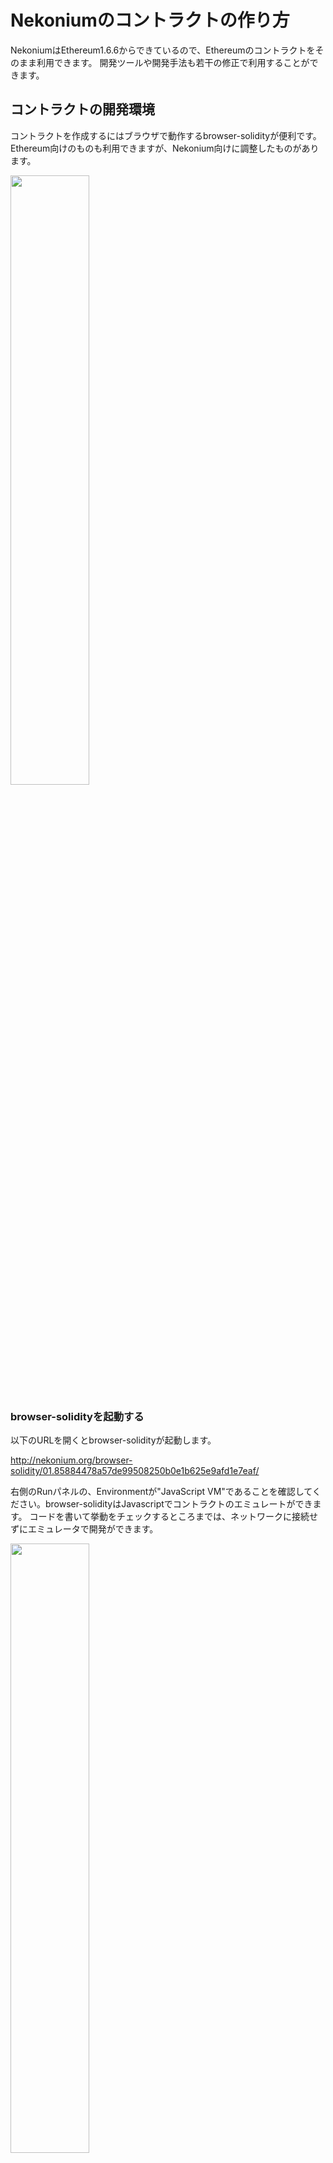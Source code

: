 # Nekoniumのコントラクトの作り方

NekoniumはEthereum1.6.6からできているので、Ethereumのコントラクトをそのまま利用できます。
開発ツールや開発手法も若干の修正で利用することができます。


## コントラクトの開発環境

コントラクトを作成するにはブラウザで動作するbrowser-solidityが便利です。
Ethereum向けのものも利用できますが、Nekonium向けに調整したものがあります。

<img width="50%" src="https://raw.githubusercontent.com/nekonium/nekonium.github.io/master/documents/browser-solidity/img/1.png"/>


### browser-solidityを起動する

以下のURLを開くとbrowser-solidityが起動します。

<a href="http://nekonium.org/browser-solidity/01.85884478a57de99508250b0e1b625e9afd1e7eaf/">http://nekonium.org/browser-solidity/01.85884478a57de99508250b0e1b625e9afd1e7eaf/</a>

右側のRunパネルの、Environmentが"JavaScript VM"であることを確認してください。browser-solidityはJavascriptでコントラクトのエミュレートができます。
コードを書いて挙動をチェックするところまでは、ネットワークに接続せずにエミュレータで開発ができます。


<img width="50%" src="https://raw.githubusercontent.com/nekonium/nekonium.github.io/master/documents/browser-solidity/img/2.png"/>



Accountには利用可能なユーザアカウントアドレスと、その残高が表示されます。JavaScript VMはエミュレータなので使い放題です。

**Gas Price**はGasとNukoのレートです。1 Nukoが何Gasに相当するかを表します。

**Gas Limit**は、コントラクトがバグなどにより延々と動作し続けてGas(Nuko)を（無駄に）消費し続けることがないように設けられた、動作上限を設定するための項目です。

**Value**は、個々のトランザクションで、コントラクトに対して送金する金額を指定します。(今回は0で問題ありません)


### とりあえず何かを実装してみる

起動時点ではエディタにballot.solというサンプルがあります。よくわからないので×ボタンで閉じます。

<img src="https://raw.githubusercontent.com/nekonium/nekonium.github.io/master/documents/browser-solidity/img/3.png"/>


代わりに<a href="https://book.ethereum-jp.net/first_use/contract.html">Ethereum入門</a>にある簡単なコントラクトを使いましょう。

左上の＋ボタンで新しいファイルを追加して、次のコードを入力します。

<img src="https://raw.githubusercontent.com/nekonium/nekonium.github.io/master/documents/browser-solidity/img/4.png"/>

このコードはstoredDataに整数値を格納したり読み出したりできるコードです。

```
contract SingleNumRegister {
    uint storedData;
    function set(uint x) {
        storedData = x;
    }
    function get() constant returns (uint retVal) {
    return storedData;
    }
}
```

### ファイルの保存

編集中のファイルはブラウザ上のCookieに保存されます。

**間違って消してしまわないように、コピペするなどして安全な場所に保存してください。**

詳しくは、Browser-Soldityのマニュアルを確認して下さい。



### VMで実行してみる

ソースコードができたらコンパイルです。Createボタンを押します。
ちょっとだけ警告ができますが大体よさそうです。

<img src="https://raw.githubusercontent.com/nekonium/nekonium.github.io/master/documents/browser-solidity/img/5.png"/>


よく見るとget関数とset関数がありますね。set関数に値を入力してボタンをクリック後、getボタンを押すとget関数の返す値が変わるのが確認できました。

<img src="https://raw.githubusercontent.com/nekonium/nekonium.github.io/master/documents/browser-solidity/img/6.png"/>

また、画面中央下にはコンソールがあります。Detailsをクリックすると使用したGasなどがわかります。

<img src="https://raw.githubusercontent.com/nekonium/nekonium.github.io/master/documents/browser-solidity/img/7.png"/>

## テスト環境で試してみる

コントラクトができたら、Nekoniumのプライベートネットを構築してテストしましょう。


### プライベートネットの準備

Windowsでの作業例です。ほかのOSではそれなりに読み替えてください。
作業用のフォルダを作り、gnekoniumをコピーして、テキストファイルを２つ作成します。

<b>genesis_private.json</b>
```
{
  "config": {
        "chainId": 2,
        "homesteadBlock": 0,
        "eip150Block": 0,
        "eip155Block": 100,
        "eip158Block": 100
  },
  "coinbase"   : "0x0000000000000000000000000000000000000000",
  "difficulty" : "0x200",
  "extraData"  : "",
  "gasLimit"   : "0x2fefd8",
  "nonce"      : "0x0000000000000042",
  "mixhash"    : "0x0000000000000000000000000000000000000000000000000000000000000000",
  "parentHash" : "0x0000000000000000000000000000000000000000000000000000000000000000",
  "timestamp"  : "0x00",
  "alloc":{
  }
}
```

<b>start_private.bat</b>
```
gnekonium --networkid "10" --rpc --rpcaddr "localhost"  --rpccorsdomain "*" --nodiscover --datadir "./privatenet" console
```

ここまでで、作業ディレクトリには３個のファイルがあるはずです。(privatenetディレクトリは作らなくてもかまいません。)

<img src="https://raw.githubusercontent.com/nekonium/nekonium.github.io/master/documents/browser-solidity/img/8.png"/>


### ジェネシスブロックの作成

プライベートネットのジェネシスブロックを作成します。
ファイルのあるディレクトリで、コマンドラインから次のように実行します。

```
$gnekonium --datadir ./privatenet init ./genesis_private.json
```

ログが流れてプライベートネットのデータがprivatenetフォルダに生成されます。

<img src="https://raw.githubusercontent.com/nekonium/nekonium.github.io/master/documents/browser-solidity/img/11.png"/>


### プライベートネットの起動

ファイルのあるディレクトリで、コマンドラインからバッチファイルでプライベートネットを起動します。

<img src="https://raw.githubusercontent.com/nekonium/nekonium.github.io/master/documents/browser-solidity/img/9.png"/>


gnekoniumが起動したら、テスト用のユーザーアカウントの作成して、アカウントのアンロックしておきます。

```
> personal.newAccount("passwd")
I"N0FxO3 d5f5[00479-02d7c|21c38:c2b7f:85930]b 9Nfe8w2 ew7a0lbl5ect0 6acpep6ecaerfe2d"
  >                  url=keystore://D:\\新しいフォ??… status=Locked
> personal.unlockAccount(eth.accounts[0])
Unlock account 0x3d5f50490dc2c8cbf890b9f82e70b5c06ce6cef2
Passphrase: ("passwd"と入力)
true
>
```

ここでは、0x3d5f50490dc2c8cbf890b9f82e70b5c06ce6cef2というアカウントを新規で作成し、アンロックしています。


### gnekoniumに接続する

browser-solidityのEnvironmentから、Web3 Providerを選択してください。

問い合わせダイアログでOKを押すと接続先のノードを聞かれるので、そこに起動したgnekoniumのアドレスを入力します。

接続に成功すると、Accountの残高とアドレスが更新されます。

<img src="https://raw.githubusercontent.com/nekonium/nekonium.github.io/master/documents/browser-solidity/img/10.png"/>


接続に失敗すると、Accountの残高が更新されずに右側のパネルの下にエラーが表示されます。
よくある原因は以下の通りです。頑張って問題を解消してください。
特にアンロックは300秒で自動的に解除されるので、その場合は再度gnekoniumからアンロックを実施して下さい。

<a href="http://qiita.com/hshimo/items/4ec0889f06d1ce263137">Qiita:Ethereum: アカウントをアンロックする方法</a>

- gnekoniumが起動していない。またはgnekoniumのポートが間違ってる
- プライベートネットにアカウントがない。またはアカウントのアンロックを忘れている.または時間経過でアンロックが無効になっている。
- browser-solidityをhttps://で開いている


### コントラクタをプライベートネットワークに送信する


送信前に、gnekoniumのマイニングを開始しておきます。マイニングを実行しておかないとコントラクトのトランザクションがブロックチェーンに取り込まれません。
gnekoniumのコンソールから、miner.start(1)を実行します。テストですから本気でマイニングをする必要はありません。スレッド数は１で十分です。

```
>miner.start(1)
null
```

browser-solidityのAccountの残高が溜まるまで少し待ちます。

Createボタンを押すと、プライベートネットへトランザクションが送信されてるので、マイニングされるまでしばらく待ちます。
<img src="https://raw.githubusercontent.com/nekonium/nekonium.github.io/master/documents/browser-solidity/img/12.png"/>

マイニングされればブロックチェーンへのコントラクトの登録は完了です。

コントラクタのアドレスは、Copy addressで得ることができます。
<img src="https://raw.githubusercontent.com/nekonium/nekonium.github.io/master/documents/browser-solidity/img/13.png"/>



## メインネットに送信する

テスト環境で十分な検証ができたら、接続先をメインネットに変えてトランザクションを送信します。<b>ここからの作業はメインネットのNekoniumに影響を及ぼします。慎重に実施してください。</b>

手順はプライベートネットとほぼ同じです。


### メインネットをRPC付きで起動

gnekoniumをオプションをつけて次のように起動します。
```
gnekonium --rpc --rpcaddr "localhost"  --rpccorsdomain "*" console
```


### メインネットにコントラクトを送信する

Environmentを一度JavascriptVMに戻して、もう一度Web3Providerを選択します。

接続が完了したら、Accountsから登録を行うユーザアカウントを選択してください。
<img src="https://raw.githubusercontent.com/nekonium/nekonium.github.io/master/documents/browser-solidity/img/14.png"/>

選択したアカウントは、テストと同じ要領でアンロックしておきます。

```
> personal.unlockAccount(eth.accounts[?アカウント番号?]) 
Unlock account 0x............
Passphrase: 
true
>
```

Createボタンを押すと、メインネットにトランザクションが送信されて登録が行われます。
メインネットで新しいブロックが生成されるまでしばらくお待ちください。

### コントラクトアドレスの取得
登録が完了すると、Copy addressからコントラクタのアドレスがコピーできるようになります。<b>Copy addressで忘れずに控えておいてください。</b>

メインネットの場合はハッシュレートが外部から供給されているので自分でマイニングを行う必要はありません。
また、<b>一度登録したコントラクトはNekoniumが消滅するまで消えることはありません。十分に注意してください。</b>



